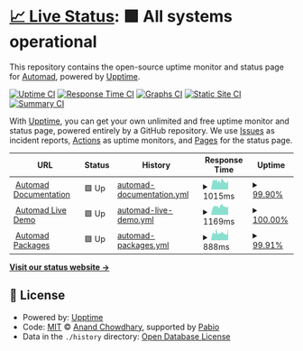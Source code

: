 # [📈 Live Status](https://automadcms.github.io/upptime): <!--live status--> **🟩 All systems operational**

This repository contains the open-source uptime monitor and status page for [Automad](https://automad.org), powered by [Upptime](https://github.com/upptime/upptime).

[![Uptime CI](https://github.com/automadcms/upptime/workflows/Uptime%20CI/badge.svg)](https://github.com/automadcms/upptime/actions?query=workflow%3A%22Uptime+CI%22)
[![Response Time CI](https://github.com/automadcms/upptime/workflows/Response%20Time%20CI/badge.svg)](https://github.com/automadcms/upptime/actions?query=workflow%3A%22Response+Time+CI%22)
[![Graphs CI](https://github.com/automadcms/upptime/workflows/Graphs%20CI/badge.svg)](https://github.com/automadcms/upptime/actions?query=workflow%3A%22Graphs+CI%22)
[![Static Site CI](https://github.com/automadcms/upptime/workflows/Static%20Site%20CI/badge.svg)](https://github.com/automadcms/upptime/actions?query=workflow%3A%22Static+Site+CI%22)
[![Summary CI](https://github.com/automadcms/upptime/workflows/Summary%20CI/badge.svg)](https://github.com/automadcms/upptime/actions?query=workflow%3A%22Summary+CI%22)

With [Upptime](https://upptime.js.org), you can get your own unlimited and free uptime monitor and status page, powered entirely by a GitHub repository. We use [Issues](https://github.com/automadcms/upptime/issues) as incident reports, [Actions](https://github.com/automadcms/upptime/actions) as uptime monitors, and [Pages](https://automadcms.github.io/upptime) for the status page.

<!--start: status pages-->
<!-- This summary is generated by Upptime (https://github.com/upptime/upptime) -->
<!-- Do not edit this manually, your changes will be overwritten -->
<!-- prettier-ignore -->
| URL | Status | History | Response Time | Uptime |
| --- | ------ | ------- | ------------- | ------ |
| <img alt="" src="https://icons.duckduckgo.com/ip3/automad.org.ico" height="13"> [Automad Documentation](https://automad.org) | 🟩 Up | [automad-documentation.yml](https://github.com/automadcms/upptime/commits/HEAD/history/automad-documentation.yml) | <details><summary><img alt="Response time graph" src="./graphs/automad-documentation/response-time-week.png" height="20"> 1015ms</summary><br><a href="https://status.automad.org/history/automad-documentation"><img alt="Response time 1015" src="https://img.shields.io/endpoint?url=https%3A%2F%2Fraw.githubusercontent.com%2Fautomadcms%2Fupptime%2FHEAD%2Fapi%2Fautomad-documentation%2Fresponse-time.json"></a><br><a href="https://status.automad.org/history/automad-documentation"><img alt="24-hour response time 1072" src="https://img.shields.io/endpoint?url=https%3A%2F%2Fraw.githubusercontent.com%2Fautomadcms%2Fupptime%2FHEAD%2Fapi%2Fautomad-documentation%2Fresponse-time-day.json"></a><br><a href="https://status.automad.org/history/automad-documentation"><img alt="7-day response time 1015" src="https://img.shields.io/endpoint?url=https%3A%2F%2Fraw.githubusercontent.com%2Fautomadcms%2Fupptime%2FHEAD%2Fapi%2Fautomad-documentation%2Fresponse-time-week.json"></a><br><a href="https://status.automad.org/history/automad-documentation"><img alt="30-day response time 1015" src="https://img.shields.io/endpoint?url=https%3A%2F%2Fraw.githubusercontent.com%2Fautomadcms%2Fupptime%2FHEAD%2Fapi%2Fautomad-documentation%2Fresponse-time-month.json"></a><br><a href="https://status.automad.org/history/automad-documentation"><img alt="1-year response time 1015" src="https://img.shields.io/endpoint?url=https%3A%2F%2Fraw.githubusercontent.com%2Fautomadcms%2Fupptime%2FHEAD%2Fapi%2Fautomad-documentation%2Fresponse-time-year.json"></a></details> | <details><summary><a href="https://status.automad.org/history/automad-documentation">99.90%</a></summary><a href="https://status.automad.org/history/automad-documentation"><img alt="All-time uptime 99.90%" src="https://img.shields.io/endpoint?url=https%3A%2F%2Fraw.githubusercontent.com%2Fautomadcms%2Fupptime%2FHEAD%2Fapi%2Fautomad-documentation%2Fuptime.json"></a><br><a href="https://status.automad.org/history/automad-documentation"><img alt="24-hour uptime 99.64%" src="https://img.shields.io/endpoint?url=https%3A%2F%2Fraw.githubusercontent.com%2Fautomadcms%2Fupptime%2FHEAD%2Fapi%2Fautomad-documentation%2Fuptime-day.json"></a><br><a href="https://status.automad.org/history/automad-documentation"><img alt="7-day uptime 99.90%" src="https://img.shields.io/endpoint?url=https%3A%2F%2Fraw.githubusercontent.com%2Fautomadcms%2Fupptime%2FHEAD%2Fapi%2Fautomad-documentation%2Fuptime-week.json"></a><br><a href="https://status.automad.org/history/automad-documentation"><img alt="30-day uptime 99.90%" src="https://img.shields.io/endpoint?url=https%3A%2F%2Fraw.githubusercontent.com%2Fautomadcms%2Fupptime%2FHEAD%2Fapi%2Fautomad-documentation%2Fuptime-month.json"></a><br><a href="https://status.automad.org/history/automad-documentation"><img alt="1-year uptime 99.90%" src="https://img.shields.io/endpoint?url=https%3A%2F%2Fraw.githubusercontent.com%2Fautomadcms%2Fupptime%2FHEAD%2Fapi%2Fautomad-documentation%2Fuptime-year.json"></a></details>
| <img alt="" src="https://icons.duckduckgo.com/ip3/try.automad.org.ico" height="13"> [Automad Live Demo](https://try.automad.org) | 🟩 Up | [automad-live-demo.yml](https://github.com/automadcms/upptime/commits/HEAD/history/automad-live-demo.yml) | <details><summary><img alt="Response time graph" src="./graphs/automad-live-demo/response-time-week.png" height="20"> 1169ms</summary><br><a href="https://status.automad.org/history/automad-live-demo"><img alt="Response time 1169" src="https://img.shields.io/endpoint?url=https%3A%2F%2Fraw.githubusercontent.com%2Fautomadcms%2Fupptime%2FHEAD%2Fapi%2Fautomad-live-demo%2Fresponse-time.json"></a><br><a href="https://status.automad.org/history/automad-live-demo"><img alt="24-hour response time 1229" src="https://img.shields.io/endpoint?url=https%3A%2F%2Fraw.githubusercontent.com%2Fautomadcms%2Fupptime%2FHEAD%2Fapi%2Fautomad-live-demo%2Fresponse-time-day.json"></a><br><a href="https://status.automad.org/history/automad-live-demo"><img alt="7-day response time 1169" src="https://img.shields.io/endpoint?url=https%3A%2F%2Fraw.githubusercontent.com%2Fautomadcms%2Fupptime%2FHEAD%2Fapi%2Fautomad-live-demo%2Fresponse-time-week.json"></a><br><a href="https://status.automad.org/history/automad-live-demo"><img alt="30-day response time 1169" src="https://img.shields.io/endpoint?url=https%3A%2F%2Fraw.githubusercontent.com%2Fautomadcms%2Fupptime%2FHEAD%2Fapi%2Fautomad-live-demo%2Fresponse-time-month.json"></a><br><a href="https://status.automad.org/history/automad-live-demo"><img alt="1-year response time 1169" src="https://img.shields.io/endpoint?url=https%3A%2F%2Fraw.githubusercontent.com%2Fautomadcms%2Fupptime%2FHEAD%2Fapi%2Fautomad-live-demo%2Fresponse-time-year.json"></a></details> | <details><summary><a href="https://status.automad.org/history/automad-live-demo">100.00%</a></summary><a href="https://status.automad.org/history/automad-live-demo"><img alt="All-time uptime 100.00%" src="https://img.shields.io/endpoint?url=https%3A%2F%2Fraw.githubusercontent.com%2Fautomadcms%2Fupptime%2FHEAD%2Fapi%2Fautomad-live-demo%2Fuptime.json"></a><br><a href="https://status.automad.org/history/automad-live-demo"><img alt="24-hour uptime 100.00%" src="https://img.shields.io/endpoint?url=https%3A%2F%2Fraw.githubusercontent.com%2Fautomadcms%2Fupptime%2FHEAD%2Fapi%2Fautomad-live-demo%2Fuptime-day.json"></a><br><a href="https://status.automad.org/history/automad-live-demo"><img alt="7-day uptime 100.00%" src="https://img.shields.io/endpoint?url=https%3A%2F%2Fraw.githubusercontent.com%2Fautomadcms%2Fupptime%2FHEAD%2Fapi%2Fautomad-live-demo%2Fuptime-week.json"></a><br><a href="https://status.automad.org/history/automad-live-demo"><img alt="30-day uptime 100.00%" src="https://img.shields.io/endpoint?url=https%3A%2F%2Fraw.githubusercontent.com%2Fautomadcms%2Fupptime%2FHEAD%2Fapi%2Fautomad-live-demo%2Fuptime-month.json"></a><br><a href="https://status.automad.org/history/automad-live-demo"><img alt="1-year uptime 100.00%" src="https://img.shields.io/endpoint?url=https%3A%2F%2Fraw.githubusercontent.com%2Fautomadcms%2Fupptime%2FHEAD%2Fapi%2Fautomad-live-demo%2Fuptime-year.json"></a></details>
| <img alt="" src="https://icons.duckduckgo.com/ip3/packages.automad.org.ico" height="13"> [Automad Packages](https://packages.automad.org) | 🟩 Up | [automad-packages.yml](https://github.com/automadcms/upptime/commits/HEAD/history/automad-packages.yml) | <details><summary><img alt="Response time graph" src="./graphs/automad-packages/response-time-week.png" height="20"> 888ms</summary><br><a href="https://status.automad.org/history/automad-packages"><img alt="Response time 888" src="https://img.shields.io/endpoint?url=https%3A%2F%2Fraw.githubusercontent.com%2Fautomadcms%2Fupptime%2FHEAD%2Fapi%2Fautomad-packages%2Fresponse-time.json"></a><br><a href="https://status.automad.org/history/automad-packages"><img alt="24-hour response time 1132" src="https://img.shields.io/endpoint?url=https%3A%2F%2Fraw.githubusercontent.com%2Fautomadcms%2Fupptime%2FHEAD%2Fapi%2Fautomad-packages%2Fresponse-time-day.json"></a><br><a href="https://status.automad.org/history/automad-packages"><img alt="7-day response time 888" src="https://img.shields.io/endpoint?url=https%3A%2F%2Fraw.githubusercontent.com%2Fautomadcms%2Fupptime%2FHEAD%2Fapi%2Fautomad-packages%2Fresponse-time-week.json"></a><br><a href="https://status.automad.org/history/automad-packages"><img alt="30-day response time 888" src="https://img.shields.io/endpoint?url=https%3A%2F%2Fraw.githubusercontent.com%2Fautomadcms%2Fupptime%2FHEAD%2Fapi%2Fautomad-packages%2Fresponse-time-month.json"></a><br><a href="https://status.automad.org/history/automad-packages"><img alt="1-year response time 888" src="https://img.shields.io/endpoint?url=https%3A%2F%2Fraw.githubusercontent.com%2Fautomadcms%2Fupptime%2FHEAD%2Fapi%2Fautomad-packages%2Fresponse-time-year.json"></a></details> | <details><summary><a href="https://status.automad.org/history/automad-packages">99.91%</a></summary><a href="https://status.automad.org/history/automad-packages"><img alt="All-time uptime 99.91%" src="https://img.shields.io/endpoint?url=https%3A%2F%2Fraw.githubusercontent.com%2Fautomadcms%2Fupptime%2FHEAD%2Fapi%2Fautomad-packages%2Fuptime.json"></a><br><a href="https://status.automad.org/history/automad-packages"><img alt="24-hour uptime 99.67%" src="https://img.shields.io/endpoint?url=https%3A%2F%2Fraw.githubusercontent.com%2Fautomadcms%2Fupptime%2FHEAD%2Fapi%2Fautomad-packages%2Fuptime-day.json"></a><br><a href="https://status.automad.org/history/automad-packages"><img alt="7-day uptime 99.91%" src="https://img.shields.io/endpoint?url=https%3A%2F%2Fraw.githubusercontent.com%2Fautomadcms%2Fupptime%2FHEAD%2Fapi%2Fautomad-packages%2Fuptime-week.json"></a><br><a href="https://status.automad.org/history/automad-packages"><img alt="30-day uptime 99.91%" src="https://img.shields.io/endpoint?url=https%3A%2F%2Fraw.githubusercontent.com%2Fautomadcms%2Fupptime%2FHEAD%2Fapi%2Fautomad-packages%2Fuptime-month.json"></a><br><a href="https://status.automad.org/history/automad-packages"><img alt="1-year uptime 99.91%" src="https://img.shields.io/endpoint?url=https%3A%2F%2Fraw.githubusercontent.com%2Fautomadcms%2Fupptime%2FHEAD%2Fapi%2Fautomad-packages%2Fuptime-year.json"></a></details>

<!--end: status pages-->

[**Visit our status website →**](https://automadcms.github.io/upptime)

## 📄 License

- Powered by: [Upptime](https://github.com/upptime/upptime)
- Code: [MIT](./LICENSE) © [Anand Chowdhary](https://anandchowdhary.com), supported by [Pabio](https://pabio.com)
- Data in the `./history` directory: [Open Database License](https://opendatacommons.org/licenses/odbl/1-0/)
